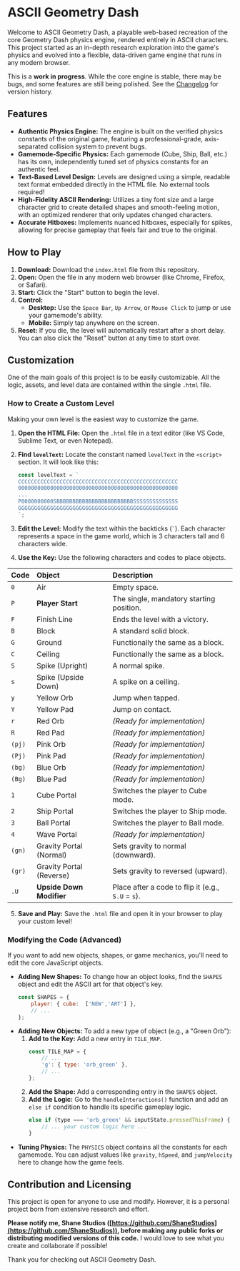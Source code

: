 # ASCII Geometry Dash

Welcome to ASCII Geometry Dash, a playable web-based recreation of the core Geometry Dash physics engine, rendered entirely in ASCII characters. This project started as an in-depth research exploration into the game's physics and evolved into a flexible, data-driven game engine that runs in any modern browser.

This is a **work in progress**. While the core engine is stable, there may be bugs, and some features are still being polished. See the [Changelog](changelog.md) for version history.

## Features

*   **Authentic Physics Engine:** The engine is built on the verified physics constants of the original game, featuring a professional-grade, axis-separated collision system to prevent bugs.
*   **Gamemode-Specific Physics:** Each gamemode (Cube, Ship, Ball, etc.) has its own, independently tuned set of physics constants for an authentic feel.
*   **Text-Based Level Design:** Levels are designed using a simple, readable text format embedded directly in the HTML file. No external tools required!
*   **High-Fidelity ASCII Rendering:** Utilizes a tiny font size and a large character grid to create detailed shapes and smooth-feeling motion, with an optimized renderer that only updates changed characters.
*   **Accurate Hitboxes:** Implements nuanced hitboxes, especially for spikes, allowing for precise gameplay that feels fair and true to the original.

## How to Play

1.  **Download:** Download the `index.html` file from this repository.
2.  **Open:** Open the file in any modern web browser (like Chrome, Firefox, or Safari).
3.  **Start:** Click the "Start" button to begin the level.
4.  **Control:**
    *   **Desktop:** Use the `Space Bar`, `Up Arrow`, or `Mouse Click` to jump or use your gamemode's ability.
    *   **Mobile:** Simply tap anywhere on the screen.
5.  **Reset:** If you die, the level will automatically restart after a short delay. You can also click the "Reset" button at any time to start over.

## Customization

One of the main goals of this project is to be easily customizable. All the logic, assets, and level data are contained within the single `.html` file.

### How to Create a Custom Level

Making your own level is the easiest way to customize the game.

1.  **Open the HTML File:** Open the `.html` file in a text editor (like VS Code, Sublime Text, or even Notepad).

2.  **Find `levelText`:** Locate the constant named `levelText` in the `<script>` section. It will look like this:

    ```javascript
    const levelText = `
    CCCCCCCCCCCCCCCCCCCCCCCCCCCCCCCCCCCCCCCCCCCCCCCCCC
    00000000000000000000000000000000000000000000000000
    ...
    P0000000000SBBBBBBBBBBBBBBBBBBBBBBBBSSSSSSSSSSSSSS
    GGGGGGGGGGGGGGGGGGGGGGGGGGGGGGGGGGGGGGGGGGGGGGGGGG
    `;
    ```

3.  **Edit the Level:** Modify the text within the backticks (`` ` ``). Each character represents a space in the game world, which is 3 characters tall and 6 characters wide.

4.  **Use the Key:** Use the following characters and codes to place objects.

| Code | Object | Description |
| :--- | :--- | :--- |
| `0` | Air | Empty space. |
| `P` | **Player Start** | The single, mandatory starting position. |
| `F` | Finish Line | Ends the level with a victory. |
| `B` | Block | A standard solid block. |
| `G` | Ground | Functionally the same as a block. |
| `C` | Ceiling | Functionally the same as a block. |
| `S` | Spike (Upright) | A normal spike. |
| `s` | Spike (Upside Down) | A spike on a ceiling. |
| `y` | Yellow Orb | Jump when tapped. |
| `Y` | Yellow Pad | Jump on contact. |
| `r` | Red Orb | _(Ready for implementation)_ |
| `R` | Red Pad | _(Ready for implementation)_ |
| `(pj)` | Pink Orb | _(Ready for implementation)_ |
| `(Pj)` | Pink Pad | _(Ready for implementation)_ |
| `(bg)` | Blue Orb | _(Ready for implementation)_ |
| `(Bg)` | Blue Pad | _(Ready for implementation)_ |
| `1` | Cube Portal | Switches the player to Cube mode. |
| `2` | Ship Portal | Switches the player to Ship mode. |
| `3` | Ball Portal | Switches the player to Ball mode. |
| `4` | Wave Portal | _(Ready for implementation)_ |
| `(gn)` | Gravity Portal (Normal) | Sets gravity to normal (downward). |
| `(gr)` | Gravity Portal (Reverse) | Sets gravity to reversed (upward). |
| `.U` | **Upside Down Modifier** | Place after a code to flip it (e.g., `S.U` = `s`). |

5.  **Save and Play:** Save the `.html` file and open it in your browser to play your custom level!

### Modifying the Code (Advanced)

If you want to add new objects, shapes, or game mechanics, you'll need to edit the core JavaScript objects.

*   **Adding New Shapes:** To change how an object looks, find the `SHAPES` object and edit the ASCII art for that object's key.
    ```javascript
    const SHAPES = {
        player: { cube:  ['NEW','ART'] },
        // ...
    };
    ```
*   **Adding New Objects:** To add a new type of object (e.g., a "Green Orb"):
    1.  **Add to the Key:** Add a new entry in `TILE_MAP`.
        ```javascript
        const TILE_MAP = {
            // ...
            'g': { type: 'orb_green' },
            // ...
        };
        ```
    2.  **Add the Shape:** Add a corresponding entry in the `SHAPES` object.
    3.  **Add the Logic:** Go to the `handleInteractions()` function and add an `else if` condition to handle its specific gameplay logic.
        ```javascript
        else if (type === 'orb_green' && inputState.pressedThisFrame) {
            // ... your custom logic here ...
        }
        ```
*   **Tuning Physics:** The `PHYSICS` object contains all the constants for each gamemode. You can adjust values like `gravity`, `hSpeed`, and `jumpVelocity` here to change how the game feels.

## Contribution and Licensing

This project is open for anyone to use and modify. However, it is a personal project born from extensive research and effort.

**Please notify me, Shane Studios ([https://github.com/ShaneStudios](https://github.com/ShaneStudios)), before making any public forks or distributing modified versions of this code.** I would love to see what you create and collaborate if possible!

Thank you for checking out ASCII Geometry Dash.
